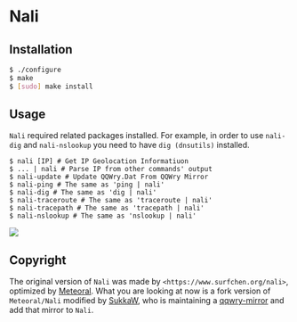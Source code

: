 # Nali

## Installation

```bash
$ ./configure
$ make
$ [sudo] make install
```

## Usage

`Nali` required related packages installed. For example, in order to use `nali-dig` and `nali-nslookup` you need to have `dig (dnsutils)` installed.

```
$ nali [IP] # Get IP Geolocation Informatiuon
$ ... | nali # Parse IP from other commands' output
$ nali-update # Update QQWry.Dat From QQWry Mirror
$ nali-ping # The same as 'ping | nali'
$ nali-dig # The same as 'dig | nali'
$ nali-traceroute # The same as 'traceroute | nali'
$ nali-tracepath # The same as 'tracepath | nali'
$ nali-nslookup # The same as 'nslookup | nali'
```

![](https://i.loli.net/2019/02/08/5c5d68e6a6bfd.png)

## Copyright

The original version of `Nali` was made by `<https://www.surfchen.org/nali>`, optimized by [Meteoral](http://liuqingwei.com/). What you are looking at now is a fork version of `Meteoral/Nali` modified by [SukkaW](https://skk.moe), who is maintaining a [qqwry-mirror](https://qqwry.mirror.noc.one) and add that mirror to `Nali`.
